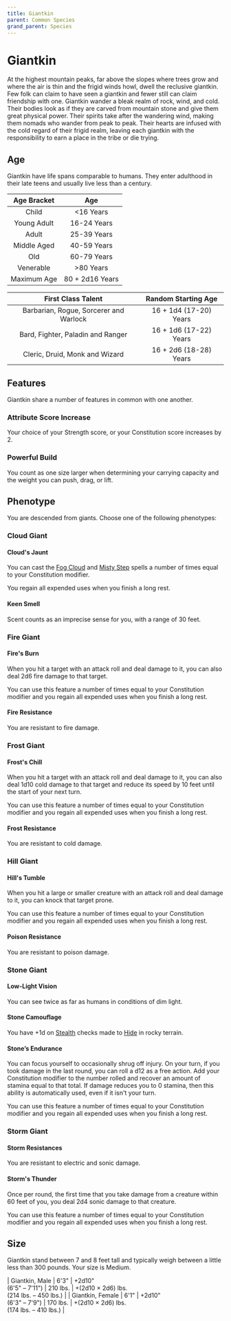 ```yaml
---
title: Giantkin
parent: Common Species
grand_parent: Species
---
```


# Giantkin
At the highest mountain peaks, far above the slopes where trees grow and where the air is thin and the frigid winds howl, dwell the reclusive giantkin. Few folk can claim to have seen a giantkin and fewer still can claim friendship with one. Giantkin wander a bleak realm of rock, wind, and cold. Their bodies look as if they are carved from mountain stone and give them great physical power. Their spirits take after the wandering wind, making them nomads who wander from peak to peak. Their hearts are infused with the cold regard of their frigid realm, leaving each giantkin with the responsibility to earn a place in the tribe or die trying.

## Age
Giantkin have life spans comparable to humans. They enter adulthood in their late teens and usually live less than a century.

| Age Bracket | Age |
|:-----------:|:---:|
| Child       | <16 Years       |
| Young Adult | 16-24 Years     |
| Adult       | 25-39 Years     |
| Middle Aged | 40-59 Years     |
| Old         | 60-79 Years     |
| Venerable   | >80 Years       |
| Maximum Age | 80 + 2d16 Years |

| First Class Talent | Random Starting Age |
|:------------------:|:-------------------:|
| Barbarian, Rogue, Sorcerer and Warlock | 16 + 1d4 (17-20) Years |
| Bard, Fighter, Paladin and Ranger      | 16 + 1d6 (17-22) Years |
| Cleric, Druid, Monk and Wizard         | 16 + 2d6 (18-28) Years |

## Features
Giantkin share a number of features in common with one another.

### Attribute Score Increase
Your choice of your Strength score, or your Constitution score increases by 2.

### Powerful Build
You count as one size larger when determining your carrying capacity and the weight you can push, drag, or lift.

## Phenotype
You are descended from giants. Choose one of the following phenotypes:

### Cloud Giant

#### Cloud's Jaunt
You can cast the [Fog Cloud]() and [Misty Step]() spells a number of times equal to your Constitution modifier.

You regain all expended uses when you finish a long rest.

#### Keen Smell
Scent counts as an imprecise sense for you, with a range of 30 feet.

### Fire Giant

#### Fire's Burn
When you hit a target with an attack roll and deal damage to it, you can also deal 2d6 fire damage to that target.

You can use this feature a number of times equal to your Constitution modifier and you regain all expended uses when you finish a long rest.

#### Fire Resistance
You are resistant to fire damage.

### Frost Giant

#### Frost's Chill
When you hit a target with an attack roll and deal damage to it, you can also deal 1d10 cold damage to that target and reduce its speed by 10 feet until the start of your next turn.

You can use this feature a number of times equal to your Constitution modifier and you regain all expended uses when you finish a long rest.

#### Frost Resistance
You are resistant to cold damage.

### Hill Giant

#### Hill's Tumble
When you hit a large or smaller creature with an attack roll and deal damage to it, you can knock that target prone.

You can use this feature a number of times equal to your Constitution modifier and you regain all expended uses when you finish a long rest.

#### Poison Resistance
You are resistant to poison damage.

### Stone Giant

#### Low-Light Vision
You can see twice as far as humans in conditions of dim light.

#### Stone Camouflage
You have +1d on [Stealth](https://stormchaserroleplaying.com/stormchaserRPG/Skills/Stealth/) checks made to [Hide](https://stormchaserroleplaying.com/stormchaserRPG/Skills/Stealth/Hide/) in rocky terrain.

#### Stone’s Endurance
You can focus yourself to occasionally shrug off injury. On your turn, if you took damage in the last round, you can roll a d12 as a free action. Add your Constitution modifier to the number rolled and recover an amount of stamina equal to that total. If damage reduces you to 0 stamina, then this ability is automatically used, even if it isn't your turn.

You can use this feature a number of times equal to your Constitution modifier and you regain all expended uses when you finish a long rest.

### Storm Giant

#### Storm Resistances
You are resistant to electric and sonic damage. 

#### Storm's Thunder
Once per round, the first time that you take damage from a creature within 60 feet of you, you deal 2d4 sonic damage to that creature.

You can use this feature a number of times equal to your Constitution modifier and you regain all expended uses when you finish a long rest.

## Size
Giantkin stand between 7 and 8 feet tall and typically weigh between a little less than 300 pounds. Your size is Medium.

| Giantkin, Male         | 6'3"  | +2d10"<br>(6'5" – 7'11") | 210 lbs. | +(2d10 × 2d6) lbs.<br>(214 lbs. – 450 lbs.) |
| Giantkin, Female       | 6'1"  | +2d10"<br>(6'3" – 7'9")  | 170 lbs. | +(2d10 × 2d6) lbs.<br>(174 lbs. – 410 lbs.) |
